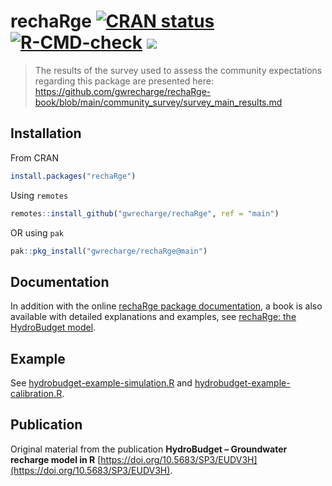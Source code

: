 # rechaRge [![CRAN status](https://www.r-pkg.org/badges/version/rechaRge)](https://CRAN.R-project.org/package=rechaRge) [![R-CMD-check](https://github.com/gwrecharge/rechaRge/actions/workflows/R-CMD-check.yaml/badge.svg)](https://github.com/gwrecharge/rechaRge/actions/workflows/R-CMD-check.yaml) [![](https://cranlogs.r-pkg.org/badges/rechaRge)](https://cran.r-project.org/package=rechaRge)

> The results of the survey used to assess the community expectations regarding this package are presented here: https://github.com/gwrecharge/rechaRge-book/blob/main/community_survey/survey_main_results.md 

## Installation

From CRAN

```r
install.packages("rechaRge")
```

Using `remotes`

```r
remotes::install_github("gwrecharge/rechaRge", ref = "main")
```

OR using `pak`

```r
pak::pkg_install("gwrecharge/rechaRge@main")
```

## Documentation

In addition with the online [rechaRge package documentation](https://gwrecharge.github.io/rechaRge/), a book is also available with detailed explanations and examples, see [rechaRge: the HydroBudget model](https://gwrecharge.github.io/rechaRge-book/).

## Example

See [hydrobudget-example-simulation.R](https://github.com/gwrecharge/rechaRge-book/blob/main/examples/hydrobudget-example-simulation.R) and [hydrobudget-example-calibration.R](https://github.com/gwrecharge/rechaRge-book/blob/main/examples/hydrobudget-example-calibration.R).

## Publication

Original material from the publication **HydroBudget – Groundwater recharge model in R** [https://doi.org/10.5683/SP3/EUDV3H](https://doi.org/10.5683/SP3/EUDV3H).

